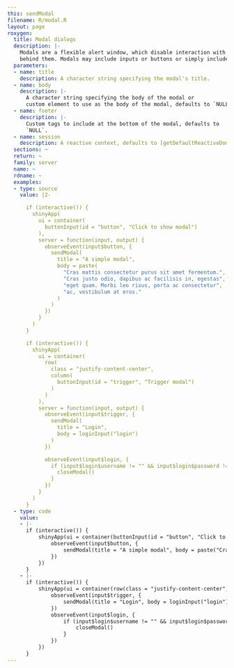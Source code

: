 ```yaml
---
this: sendModal
filename: R/modal.R
layout: page
roxygen:
  title: Modal dialogs
  description: |-
    Modals are a flexible alert window, which disable interaction with the page
    behind them. Modals may include inputs or buttons or simply include text.
  parameters:
  - name: title
    description: A character string specifying the modal's title.
  - name: body
    description: |-
      A character string specifying the body of the modal or
      custom element to use as the body of the modal, defaults to `NULL`.
  - name: footer
    description: |-
      Custom tags to include at the bottom of the modal, defaults to
      `NULL`.
  - name: session
    description: A reactive context, defaults to [getDefaultReactiveDomain()](/yonder/0.0.5/getDefaultReactiveDomain().html).
  sections: ~
  return: ~
  family: server
  name: ~
  rdname: ~
  examples:
  - type: source
    value: |2-

      if (interactive()) {
        shinyApp(
          ui = container(
            buttonInput(id = "button", "Click to show modal")
          ),
          server = function(input, output) {
            observeEvent(input$button, {
              sendModal(
                title = "A simple modal",
                body = paste(
                  "Cras mattis consectetur purus sit amet fermentum.",
                  "Cras justo odio, dapibus ac facilisis in, egestas",
                  "eget quam. Morbi leo risus, porta ac consectetur",
                  "ac, vestibulum at eros."
                )
              )
            })
          }
        )
      }

      if (interactive()) {
        shinyApp(
          ui = container(
            row(
              class = "justify-content-center",
              column(
                buttonInput(id = "trigger", "Trigger modal")
              )
            )
          ),
          server = function(input, output) {
            observeEvent(input$trigger, {
              sendModal(
                title = "Login",
                body = loginInput("login")
              )
            })

            observeEvent(input$login, {
              if (input$login$username != "" && input$login$password != "") {
                closeModal()
              }
            })
          }
        )
      }
  - type: code
    value:
    - |-
      if (interactive()) {
          shinyApp(ui = container(buttonInput(id = "button", "Click to show modal")), server = function(input, output) {
              observeEvent(input$button, {
                  sendModal(title = "A simple modal", body = paste("Cras mattis consectetur purus sit amet fermentum.", "Cras justo odio, dapibus ac facilisis in, egestas", "eget quam. Morbi leo risus, porta ac consectetur", "ac, vestibulum at eros."))
              })
          })
      }
    - |-
      if (interactive()) {
          shinyApp(ui = container(row(class = "justify-content-center", column(buttonInput(id = "trigger", "Trigger modal")))), server = function(input, output) {
              observeEvent(input$trigger, {
                  sendModal(title = "Login", body = loginInput("login"))
              })
              observeEvent(input$login, {
                  if (input$login$username != "" && input$login$password != "") {
                      closeModal()
                  }
              })
          })
      }
---
```

